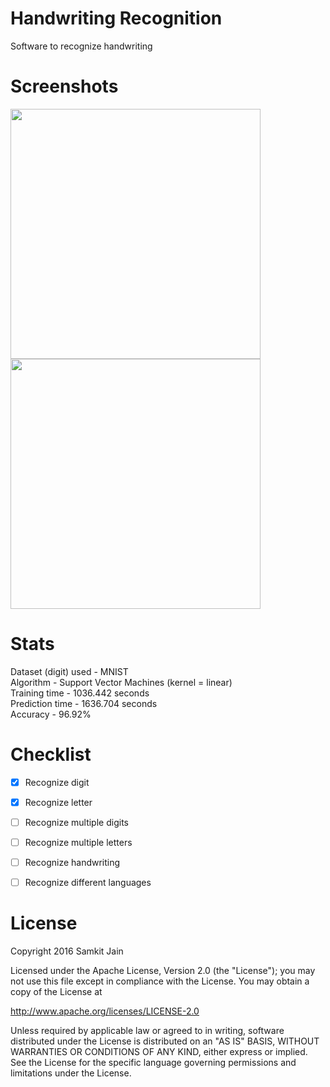 # Handwriting Recognition

Software to recognize handwriting


# Screenshots

<img src="https://github.com/samkit-jain/Handwriting-Recognition/blob/master/screen1.png" width="400">
<img src="https://github.com/samkit-jain/Handwriting-Recognition/blob/master/screen2.png" width="400">

# Stats

Dataset (digit) used - MNIST  
Algorithm - Support Vector Machines (kernel = linear)  
Training time - 1036.442 seconds  
Prediction time - 1636.704 seconds  
Accuracy - 96.92%  


# Checklist

- [x] Recognize digit
- [x] Recognize letter
- [ ] Recognize multiple digits
- [ ] Recognize multiple letters
- [ ] Recognize handwriting
- [ ] Recognize different languages


# License

Copyright 2016 Samkit Jain

Licensed under the Apache License, Version 2.0 (the "License");
you may not use this file except in compliance with the License.
You may obtain a copy of the License at

   http://www.apache.org/licenses/LICENSE-2.0

Unless required by applicable law or agreed to in writing, software
distributed under the License is distributed on an "AS IS" BASIS,
WITHOUT WARRANTIES OR CONDITIONS OF ANY KIND, either express or implied.
See the License for the specific language governing permissions and
limitations under the License.
